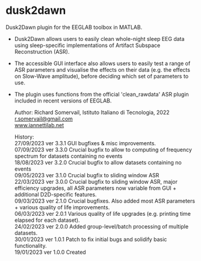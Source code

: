 # dusk2dawn
Dusk2Dawn plugin for the EEGLAB toolbox in MATLAB.

- Dusk2Dawn allows users to easily clean whole-night sleep EEG data using sleep-specific implementations of Artifact Subspace Reconstruction (ASR).   
- The accessible GUI interface also allows users to easily test a range of ASR parameters and visualise the effects on their data (e.g. the effects on Slow-Wave amplitude), before deciding which set of parameters to use.   
- The plugin uses functions from the official 'clean_rawdata' ASR plugin included in recent versions of EEGLAB.  

	Author: Richard Somervail, Istituto Italiano di Tecnologia, 2022  
		r.somervail@gmail.com    
		www.iannettilab.net      
		  
	History:  
	27/09/2023 ver 3.3.1 GUI bugfixes & misc improvements.  
    07/09/2023 ver 3.3.0 Crucial bugfix to allow to computing of frequency spectrum for datasets containing no events  
	18/08/2023 ver 3.2.0 Crucial bugfix to allow datasets containing no events   
	09/05/2023 ver 3.1.0 Crucial bugfix to sliding window ASR  
	22/03/2023 ver 3.0.0 Crucial bugfix to sliding window ASR, major efficiency upgrades, all ASR parameters now variable from GUI + additional D2D-specific features.  
	09/03/2023 ver 2.1.0 Crucial bugfixes. Also added most ASR parameters + various quality of life improvements.  
	06/03/2023 ver 2.0.1 Various quality of life upgrades (e.g. printing time elapsed for each dataset).  
	24/02/2023 ver 2.0.0 Added group-level/batch processing of multiple datasets.  
	30/01/2023 ver 1.0.1 Patch to fix initial bugs and solidify basic functionality.  
	19/01/2023 ver 1.0.0 Created  
	
